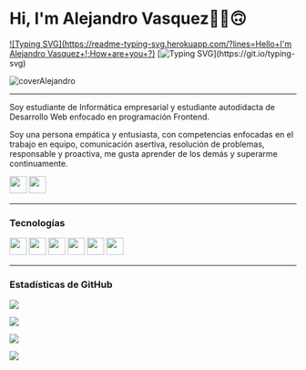 # Hi, I'm Alejandro Vasquez✌🏻🙃
[![Typing SVG](https://readme-typing-svg.herokuapp.com/?lines=Hello+I'm Alejandro Vasquez+!;How+are+you+?)](https://git.io/typing-svg)
[![Typing SVG](https://readme-typing-svg.herokuapp.com?font=Fira+Code&pause=1000&width=435&lines=I+like+it+programming+.+.+.)](https://git.io/typing-svg)


![coverAlejandro](https://user-images.githubusercontent.com/104018861/209755783-a2ccb7ed-6560-40c9-b54d-d54a493495a4.png)


---
Soy estudiante de Informática empresarial y estudiante autodidacta de Desarrollo Web enfocado en programación Frontend.

Soy una persona empática y entusiasta, con competencias enfocadas en el trabajo en equipo, comunicación asertiva, resolución de problemas, responsable y proactiva, me gusta aprender de los demás y superarme continuamente.
  

<p>
<a href="https://www.instagram.com/alejandrovc177/"><img src="https://img.shields.io/badge/Instagram-%23E4405F.svg?style=for-the-badge&logo=Instagram&logoColor=white" style="margin-bottom: 4px;" height="30px" target="_blank"></a>
<a href="https://www.linkedin.com/in/luisalejandrovasquezcordero"><img src="https://img.shields.io/badge/Linkedin-%231572B6.svg?style=for-the-badge&logo=Linkedin&logoColor=white" style="margin-bottom: 4px;" height="30px" target="_blank"></a>
</p>

---

### Tecnologías

<p>
<img src="https://img.shields.io/badge/python-3670A0?style=for-the-badge&logo=python&logoColor=ffdd54" style="margin-bottom: 4px;" height="30px">
<img src="https://img.shields.io/badge/javascript-%23323330.svg?style=for-the-badge&logo=javascript&logoColor=%23F7DF1E" style="margin-bottom: 4px;" height="30px">
<img src="https://img.shields.io/badge/html5-%23E34F26.svg?style=for-the-badge&logo=html5&logoColor=white" style="margin-bottom: 4px;" height="30px">
<img src="https://img.shields.io/badge/css3-%231572B6.svg?style=for-the-badge&logo=css3&logoColor=white" style="margin-bottom: 4px;" height="30px">
<img src="https://img.shields.io/badge/git-%23F05033.svg?style=for-the-badge&logo=git&logoColor=white" style="margin-bottom: 4px;" height="30px">
<img src="https://img.shields.io/badge/github-%23323330.svg?style=for-the-badge&logo=github&logoColor=white" style="margin-bottom: 4px;" height="30px">
</p>

---  
### Estadísticas de GitHub

<p><img src="https://github-readme-stats.vercel.app/api?username=Alejandrovc6467&show_icons=true"><p>

<p><img src="https://github-readme-stats.vercel.app/api/top-langs/?username=Alejandrovc6467&layout=compact"><p>

<p><img src="https://github-readme-streak-stats.herokuapp.com/?user=Alejandrovc6467"><p>

<p><img src="https://metrics.lecoq.io/Alejandrovc6467"><p>


